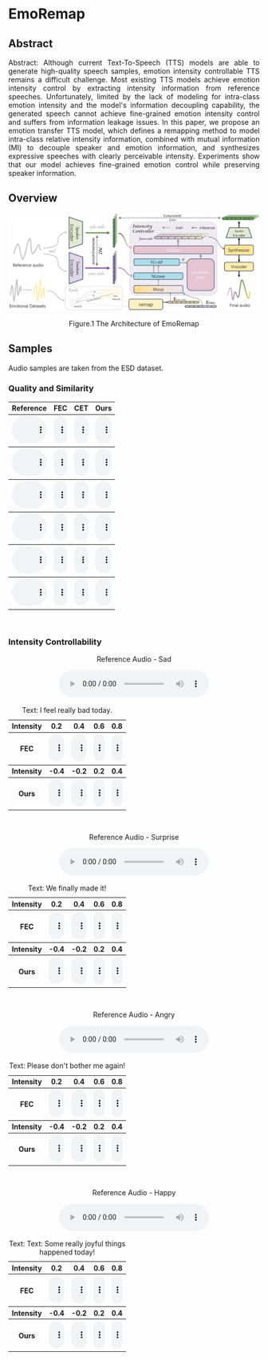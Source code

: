 <script>
function pauseOthers(ele) {
    $("audio").not(ele).each(function (index, audio) {audio.pause();});
}
</script>

<style>
.main-content table {
    display: inline-table;
}
table {
    table-layout:fixed;
    width: 100%;
    overflow: hidden;
}
#player{
    width: 100%;
}
#players{
    width: 300px;
}
.center-text {
            text-align: center;
        }	
</style>

# EmoRemap

## Abstract
<p align="justify">
Abstract: Although current Text-To-Speech (TTS) models are able to generate high-quality speech samples, emotion intensity controllable TTS remains a difficult challenge. Most existing TTS models achieve emotion intensity control by extracting intensity information from reference speeches. Unfortunately, limited by the lack of modeling for intra-class emotion intensity and the model's information decoupling capability, the generated speech cannot achieve fine-grained emotion intensity control and suffers from information leakage issues. In this paper, we propose an emotion transfer TTS model, which defines a remapping method to model intra-class relative intensity information, combined with mutual information (MI) to decouple speaker and emotion information, and synthesizes expressive speeches with clearly perceivable intensity. Experiments show that our model achieves fine-grained emotion control while preserving speaker information.
</p>

## Overview
<p align="justify">

</p>

![Model Architecture ](assets/frame.png)
<p align="center">Figure.1 The Architecture of EmoRemap</p>

## Samples
Audio samples are taken from the ESD dataset.

### Quality and Similarity

<table>
    <tr>
        <th> Reference </th>
        <th> FEC </th>
        <th> CET </th>
        <th> Ours </th>
    </tr>
<tr>
	<th> <audio controls id="player" onplay="pauseOthers(this);"><source src="assets/sim/1_ref.wav" type="audio/mpeg"></audio> </th>
        <th> <audio controls id="player" onplay="pauseOthers(this);"><source src="assets/sim/1_fec.wav" type="audio/mpeg"></audio> </th>
        <th> <audio controls id="player" onplay="pauseOthers(this);"><source src="assets/sim/1_cet.wav" type="audio/mpeg"></audio> </th>
	<th> <audio controls id="player" onplay="pauseOthers(this);"><source src="assets/sim/1_emoremap.wav" type="audio/mpeg"></audio> </th>
</tr>
<tr>
	<th> <audio controls id="player" onplay="pauseOthers(this);"><source src="assets/sim/2_ref.wav" type="audio/mpeg"></audio> </th>
        <th> <audio controls id="player" onplay="pauseOthers(this);"><source src="assets/sim/2_fec.wav" type="audio/mpeg"></audio> </th>
        <th> <audio controls id="player" onplay="pauseOthers(this);"><source src="assets/sim/2_cet.wav" type="audio/mpeg"></audio> </th>
	<th> <audio controls id="player" onplay="pauseOthers(this);"><source src="assets/sim/2_emoremap.wav" type="audio/mpeg"></audio> </th>
</tr>	
<tr>
	<th> <audio controls id="player" onplay="pauseOthers(this);"><source src="assets/sim/3_ref.wav" type="audio/mpeg"></audio> </th>
        <th> <audio controls id="player" onplay="pauseOthers(this);"><source src="assets/sim/3_fec.wav" type="audio/mpeg"></audio> </th>
        <th> <audio controls id="player" onplay="pauseOthers(this);"><source src="assets/sim/3_cet.wav" type="audio/mpeg"></audio> </th>
	<th> <audio controls id="player" onplay="pauseOthers(this);"><source src="assets/sim/3_emoremap.wav" type="audio/mpeg"></audio> </th>
</tr>	
<tr>
	<th> <audio controls id="player" onplay="pauseOthers(this);"><source src="assets/sim/4_ref.wav" type="audio/mpeg"></audio> </th>
        <th> <audio controls id="player" onplay="pauseOthers(this);"><source src="assets/sim/4_fec.wav" type="audio/mpeg"></audio> </th>
        <th> <audio controls id="player" onplay="pauseOthers(this);"><source src="assets/sim/4_cet.wav" type="audio/mpeg"></audio> </th>
	<th> <audio controls id="player" onplay="pauseOthers(this);"><source src="assets/sim/4_emoremap.wav" type="audio/mpeg"></audio> </th>
</tr>	
<tr>
	<th> <audio controls id="player" onplay="pauseOthers(this);"><source src="assets/sim/5_ref.wav" type="audio/mpeg"></audio> </th>
        <th> <audio controls id="player" onplay="pauseOthers(this);"><source src="assets/sim/5_fec.wav" type="audio/mpeg"></audio> </th>
        <th> <audio controls id="player" onplay="pauseOthers(this);"><source src="assets/sim/5_cet.wav" type="audio/mpeg"></audio> </th>
	<th> <audio controls id="player" onplay="pauseOthers(this);"><source src="assets/sim/5_emoremap.wav" type="audio/mpeg"></audio> </th>
</tr>	
<tr>
	<th> <audio controls id="player" onplay="pauseOthers(this);"><source src="assets/sim/6_ref.wav" type="audio/mpeg"></audio> </th>
        <th> <audio controls id="player" onplay="pauseOthers(this);"><source src="assets/sim/6_fec.wav" type="audio/mpeg"></audio> </th>
        <th> <audio controls id="player" onplay="pauseOthers(this);"><source src="assets/sim/6_cet.wav" type="audio/mpeg"></audio> </th>
	<th> <audio controls id="player" onplay="pauseOthers(this);"><source src="assets/sim/6_emoremap.wav" type="audio/mpeg"></audio> </th>
</tr>	
</table>

<p>&nbsp;</p> 

### Intensity Controllability

<div class="center-text"><p> Reference Audio - Sad </p></div>
<div class="center-text"><audio controls id="players" onplay="pauseOthers(this);"><source src="assets/emo/sad/ref.wav" type="audio/mpeg"></audio> </div>
<table>
	<CAPTION>Text: I feel really bad today.</CAPTION>
    <tr>
        <th> Intensity </th>
        <th> 0.2 </th> 
        <th> 0.4 </th>
        <th> 0.6 </th>
	<th> 0.8 </th>
    </tr>
<tr>
        <th> FEC </th>
	<th> <audio controls id="player" onplay="pauseOthers(this);"><source src="assets/emo/sad/fec/0.2.wav" type="audio/mpeg"></audio> </th>
        <th> <audio controls id="player" onplay="pauseOthers(this);"><source src="assets/emo/sad/fec/0.4.wav" type="audio/mpeg"></audio> </th>
        <th> <audio controls id="player" onplay="pauseOthers(this);"><source src="assets/emo/sad/fec/0.6.wav" type="audio/mpeg"></audio> </th>
        <th> <audio controls id="player" onplay="pauseOthers(this);"><source src="assets/emo/sad/fec/0.8.wav" type="audio/mpeg"></audio> </th>
</tr>
    <tr>
        <th> Intensity </th>
        <th> -0.4 </th>
        <th> -0.2 </th>
        <th> 0.2 </th>
	<th> 0.4 </th>
    </tr>
<tr>
        <th> Ours </th>
	<th> <audio controls id="player" onplay="pauseOthers(this);"><source src="assets/emo/sad/emoremap/-0.4.wav" type="audio/mpeg"></audio> </th>
        <th> <audio controls id="player" onplay="pauseOthers(this);"><source src="assets/emo/sad/emoremap/-0.2.wav" type="audio/mpeg"></audio> </th>
        <th> <audio controls id="player" onplay="pauseOthers(this);"><source src="assets/emo/sad/emoremap/0.2.wav" type="audio/mpeg"></audio> </th>
        <th> <audio controls id="player" onplay="pauseOthers(this);"><source src="assets/emo/sad/emoremap/0.4.wav" type="audio/mpeg"></audio> </th>
</tr>	
</table>

<p>&nbsp;</p> 

<div class="center-text"><p> Reference Audio - Surprise </p></div>
<div class="center-text"><audio controls id="players" onplay="pauseOthers(this);"><source src="assets/emo/sur/ref.wav" type="audio/mpeg"></audio> </div>
<table>
	<CAPTION>Text: We finally made it!</CAPTION>
    <tr>
        <th> Intensity </th>
        <th> 0.2 </th> 
        <th> 0.4 </th>
        <th> 0.6 </th>
	<th> 0.8 </th>
    </tr>
<tr>
        <th> FEC </th>
	<th> <audio controls id="player" onplay="pauseOthers(this);"><source src="assets/emo/sur/fec/0.2.wav" type="audio/mpeg"></audio> </th>
        <th> <audio controls id="player" onplay="pauseOthers(this);"><source src="assets/emo/sur/fec/0.4.wav" type="audio/mpeg"></audio> </th>
        <th> <audio controls id="player" onplay="pauseOthers(this);"><source src="assets/emo/sur/fec/0.6.wav" type="audio/mpeg"></audio> </th>
        <th> <audio controls id="player" onplay="pauseOthers(this);"><source src="assets/emo/sur/fec/0.8.wav" type="audio/mpeg"></audio> </th>
</tr>
    <tr>
        <th> Intensity </th>
        <th> -0.4 </th>
        <th> -0.2 </th>
        <th> 0.2 </th>
	<th> 0.4 </th>
    </tr>
<tr>
        <th> Ours </th>
	<th> <audio controls id="player" onplay="pauseOthers(this);"><source src="assets/emo/sur/emoremap/-0.4.wav" type="audio/mpeg"></audio> </th>
        <th> <audio controls id="player" onplay="pauseOthers(this);"><source src="assets/emo/sur/emoremap/-0.2.wav" type="audio/mpeg"></audio> </th>
        <th> <audio controls id="player" onplay="pauseOthers(this);"><source src="assets/emo/sur/emoremap/0.2.wav" type="audio/mpeg"></audio> </th>
        <th> <audio controls id="player" onplay="pauseOthers(this);"><source src="assets/emo/sur/emoremap/0.4.wav" type="audio/mpeg"></audio> </th>
</tr>	
</table>

<p>&nbsp;</p>

<div class="center-text"><p> Reference Audio - Angry </p></div>
<div class="center-text"><audio controls id="players" onplay="pauseOthers(this);"><source src="assets/emo/ang/ref.wav" type="audio/mpeg"></audio> </div>
<table>
	<CAPTION>Text: Please don't bother me again!</CAPTION>
    <tr>
        <th> Intensity </th>
        <th> 0.2 </th> 
        <th> 0.4 </th>
        <th> 0.6 </th>
	<th> 0.8 </th>
    </tr>
<tr>
        <th> FEC </th>
	<th> <audio controls id="player" onplay="pauseOthers(this);"><source src="assets/emo/ang/fec/0.2.wav" type="audio/mpeg"></audio> </th>
        <th> <audio controls id="player" onplay="pauseOthers(this);"><source src="assets/emo/ang/fec/0.4.wav" type="audio/mpeg"></audio> </th>
        <th> <audio controls id="player" onplay="pauseOthers(this);"><source src="assets/emo/ang/fec/0.6.wav" type="audio/mpeg"></audio> </th>
        <th> <audio controls id="player" onplay="pauseOthers(this);"><source src="assets/emo/ang/fec/0.8.wav" type="audio/mpeg"></audio> </th>
</tr>
    <tr>
        <th> Intensity </th>
        <th> -0.4 </th>
        <th> -0.2 </th>
        <th> 0.2 </th>
	<th> 0.4 </th>
    </tr>
<tr>
        <th> Ours </th>
	<th> <audio controls id="player" onplay="pauseOthers(this);"><source src="assets/emo/ang/emoremap/-0.4.wav" type="audio/mpeg"></audio> </th>
        <th> <audio controls id="player" onplay="pauseOthers(this);"><source src="assets/emo/ang/emoremap/-0.2.wav" type="audio/mpeg"></audio> </th>
        <th> <audio controls id="player" onplay="pauseOthers(this);"><source src="assets/emo/ang/emoremap/0.2.wav" type="audio/mpeg"></audio> </th>
        <th> <audio controls id="player" onplay="pauseOthers(this);"><source src="assets/emo/ang/emoremap/0.4.wav" type="audio/mpeg"></audio> </th>
</tr>	
</table>

<p>&nbsp;</p>

<div class="center-text"><p> Reference Audio - Happy </p></div>
<div class="center-text"><audio controls id="players" onplay="pauseOthers(this);"><source src="assets/emo/happy/ref.wav" type="audio/mpeg"></audio> </div>
<table>
	<CAPTION>Text: Text: Some really joyful things happened today!</CAPTION>
    <tr>
        <th> Intensity </th>
        <th> 0.2 </th> 
        <th> 0.4 </th>
        <th> 0.6 </th>
	<th> 0.8 </th>
    </tr>
<tr>
        <th> FEC </th>
	<th> <audio controls id="player" onplay="pauseOthers(this);"><source src="assets/emo/happy/fec/0.2.wav" type="audio/mpeg"></audio> </th>
        <th> <audio controls id="player" onplay="pauseOthers(this);"><source src="assets/emo/happy/fec/0.4.wav" type="audio/mpeg"></audio> </th>
        <th> <audio controls id="player" onplay="pauseOthers(this);"><source src="assets/emo/happy/fec/0.6.wav" type="audio/mpeg"></audio> </th>
        <th> <audio controls id="player" onplay="pauseOthers(this);"><source src="assets/emo/happy/fec/0.8.wav" type="audio/mpeg"></audio> </th>
</tr>
    <tr>
        <th> Intensity </th>
        <th> -0.4 </th>
        <th> -0.2 </th>
        <th> 0.2 </th>
	<th> 0.4 </th>
    </tr>
<tr>
        <th> Ours </th>
	<th> <audio controls id="player" onplay="pauseOthers(this);"><source src="assets/emo/happy/emoremap/-0.4.wav" type="audio/mpeg"></audio> </th>
        <th> <audio controls id="player" onplay="pauseOthers(this);"><source src="assets/emo/happy/emoremap/-0.2.wav" type="audio/mpeg"></audio> </th>
        <th> <audio controls id="player" onplay="pauseOthers(this);"><source src="assets/emo/happy/emoremap/0.2.wav" type="audio/mpeg"></audio> </th>
        <th> <audio controls id="player" onplay="pauseOthers(this);"><source src="assets/emo/happy/emoremap/0.4.wav" type="audio/mpeg"></audio> </th>
</tr>	
</table>

<p>&nbsp;</p>



